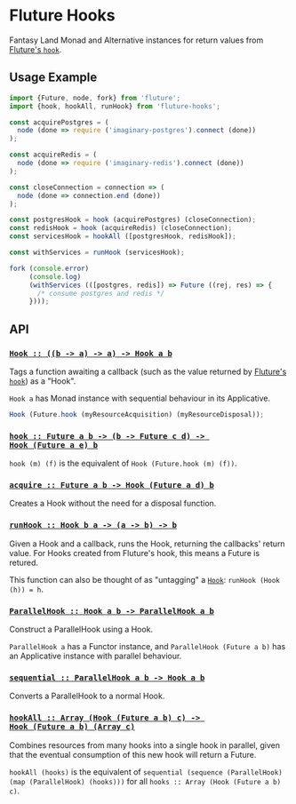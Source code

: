 # Fluture Hooks

Fantasy Land Monad and Alternative instances for return values from
[Fluture's `hook`][hook].

[hook]: https://github.com/fluture-js/Fluture#hook

## Usage Example

```js
import {Future, node, fork} from 'fluture';
import {hook, hookAll, runHook} from 'fluture-hooks';

const acquirePostgres = (
  node (done => require ('imaginary-postgres').connect (done))
);

const acquireRedis = (
  node (done => require ('imaginary-redis').connect (done))
);

const closeConnection = connection => (
  node (done => connection.end (done))
);

const postgresHook = hook (acquirePostgres) (closeConnection);
const redisHook = hook (acquireRedis) (closeConnection);
const servicesHook = hookAll ([postgresHook, redisHook]);

const withServices = runHook (servicesHook);

fork (console.error)
     (console.log)
     (withServices (([postgres, redis]) => Future ((rej, res) => {
       /* consume postgres and redis */
     })));
```

## API

### <a name="Hook" href="https://github.com/fluture-js/fluture-hooks/blob/master/index.mjs#L72">`Hook :: ((b -⁠> a) -⁠> a) -⁠> Hook a b`</a>

Tags a function awaiting a callback (such as the value returned by
[Fluture's `hook`][hook]) as a "Hook".

`Hook a` has Monad instance with sequential behaviour in its Applicative.

```js
Hook (Future.hook (myResourceAcquisition) (myResourceDisposal));
```

### <a name="hook" href="https://github.com/fluture-js/fluture-hooks/blob/master/index.mjs#L103">`hook :: Future a b -⁠> (b -⁠> Future c d) -⁠> Hook (Future a e) b`</a>

`hook (m) (f)` is the equivalent of `Hook (Future.hook (m) (f))`.

### <a name="acquire" href="https://github.com/fluture-js/fluture-hooks/blob/master/index.mjs#L108">`acquire :: Future a b -⁠> Hook (Future a d) b`</a>

Creates a Hook without the need for a disposal function.

### <a name="runHook" href="https://github.com/fluture-js/fluture-hooks/blob/master/index.mjs#L113">`runHook :: Hook b a -⁠> (a -⁠> b) -⁠> b`</a>

Given a Hook and a callback, runs the Hook, returning the callbacks' return
value. For Hooks created from Fluture's hook, this means a Future is
retured.

This function can also be thought of as "untagging" a [`Hook`](#Hook):
`runHook (Hook (h)) = h`.

### <a name="ParallelHook" href="https://github.com/fluture-js/fluture-hooks/blob/master/index.mjs#L123">`ParallelHook :: Hook a b -⁠> ParallelHook a b`</a>

Construct a ParallelHook using a Hook.

`ParallelHook a` has a Functor instance, and `ParallelHook (Future a b)`
has an Applicative instance with parallel behaviour.

### <a name="sequential" href="https://github.com/fluture-js/fluture-hooks/blob/master/index.mjs#L213">`sequential :: ParallelHook a b -⁠> Hook a b`</a>

Converts a ParallelHook to a normal Hook.

### <a name="hookAll" href="https://github.com/fluture-js/fluture-hooks/blob/master/index.mjs#L220">`hookAll :: Array (Hook (Future a b) c) -⁠> Hook (Future a b) (Array c)`</a>

Combines resources from many hooks into a single hook in parallel, given
that the eventual consumption of this new hook will return a Future.

`hookAll (hooks)` is the equivalent of
`sequential (sequence (ParallelHook) (map (ParallelHook) (hooks)))` for all
`hooks :: Array (Hook (Future a b) c)`.
